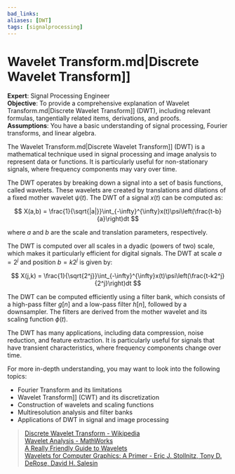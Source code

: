 ```yaml
---
bad_links: 
aliases: [DWT]
tags: [signalprocessing]
---
```

# Wavelet Transform.md|Discrete Wavelet Transform]]
**Expert**: Signal Processing Engineer  
**Objective**: To provide a comprehensive explanation of Wavelet Transform.md|Discrete Wavelet Transform]] (DWT), including relevant formulas, tangentially related items, derivations, and proofs.  
**Assumptions**: You have a basic understanding of signal processing, Fourier transforms, and linear algebra.

The Wavelet Transform.md|Discrete Wavelet Transform]] (DWT) is a mathematical technique used in signal processing and image analysis to represent data or functions. It is particularly useful for non-stationary signals, where frequency components may vary over time. 

The DWT operates by breaking down a signal into a set of basis functions, called wavelets. These wavelets are created by translations and dilations of a fixed mother wavelet $\psi(t)$. The DWT of a signal $x(t)$ can be computed as:

$$
X(a,b) = \frac{1}{\sqrt{|a|}}\int_{-\infty}^{\infty}x(t)\psi\left(\frac{t-b}{a}\right)dt
$$

where $a$ and $b$ are the scale and translation parameters, respectively. 

The DWT is computed over all scales in a dyadic (powers of two) scale, which makes it particularly efficient for digital signals. The DWT at scale $a=2^j$ and position $b=k2^j$ is given by:

$$
X(j,k) = \frac{1}{\sqrt{2^j}}\int_{-\infty}^{\infty}x(t)\psi\left(\frac{t-k2^j}{2^j}\right)dt
$$

The DWT can be computed efficiently using a filter bank, which consists of a high-pass filter $g[n]$ and a low-pass filter $h[n]$, followed by a downsampler. The filters are derived from the mother wavelet and its scaling function $\phi(t)$.

The DWT has many applications, including data compression, noise reduction, and feature extraction. It is particularly useful for signals that have transient characteristics, where frequency components change over time.

For more in-depth understanding, you may want to look into the following topics:

- Fourier Transform and its limitations
- Wavelet Transform]] (CWT) and its discretization
- Construction of wavelets and scaling functions
- Multiresolution analysis and filter banks
- Applications of DWT in signal and image processing

> [Discrete Wavelet Transform - Wikipedia](https://www.google.com/search?q=Discrete+Wavelet+Transform+site:wikipedia.org)  
> [Wavelet Analysis - MathWorks](https://www.google.com/search?q=Wavelet+Analysis+site:mathworks.com)  
> [A Really Friendly Guide to Wavelets](https://www.google.com/search?q=A+Really+Friendly+Guide+to+Wavelets)  
> [Wavelets for Computer Graphics: A Primer - Eric J. Stollnitz, Tony D. DeRose, David H. Salesin](https://www.google.com/search?q=Wavelets+for+Computer+Graphics%3A+A+Primer)